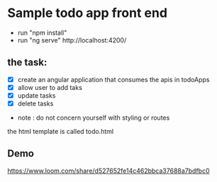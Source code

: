 # Sample todo app front end
- run "npm install"
- run "ng serve" http://localhost:4200/


## the task:
- [x] create an angular application that consumes the apis in todoApps
- [x] allow user to add taks
- [x] update tasks
- [x] delete tasks

* note : do not concern yourself with styling or routes

the html template is called todo.html

## Demo
https://www.loom.com/share/d527652fe14c462bbca37688a7bdfbc0
